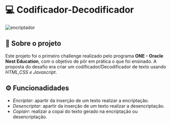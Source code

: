 # :computer: Codificador-Decodificador
![encriptador](https://github.com/user-attachments/assets/009f1151-32ea-40f1-b0ca-40cf2f3fd87d)
## 📑 Sobre o projeto
Este projeto foi o primeiro challenge realizado pelo programa **ONE - Oracle Nest Education**, com o objetivo de pôr em prática o que foi ensinado. A proposta do desafio era criar um codificador/Decodificador de texto usando *HTML,CSS e Javascript*.
## ⚙️ Funcionadidades
* *Encriptar*: apartir da inserção de um texto realizar a encriptação.
* *Desencriptar*: apartir da inserção de um texto realizar a desencriptação.
* *Copiarr*: realizar a copai do texto gerado na encriptação ou desencriptação.
